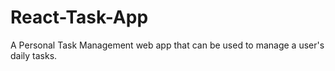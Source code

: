 # React-Task-App
 A Personal Task Management web app that can be used to manage a user's daily tasks. 
